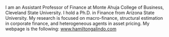 I am an Assistant Professor of Finance at Monte Ahuja College of Business, Cleveland State University.
I hold a Ph.D. in Finance from Arizona State University. My research is focused on macro-finance, structural estimation in corporate finance, and heterogeneous agents in asset pricing. My webpage is the following: www.hamiltongalindo.com
<!---
hgalindogil/hgalindogil is a ✨ special ✨ repository because its `README.md` (this file) appears on your GitHub profile.
You can click the Preview link to take a look at your changes.
--->
